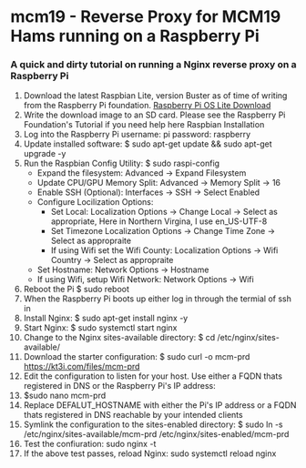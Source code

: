 # mcm19 - Reverse Proxy for MCM19 Hams running on a Raspberry Pi
### A quick and dirty tutorial on running a Nginx reverse proxy on a Raspberry Pi

1. Download the latest Raspbian Lite, version Buster as of time of writing from the Raspberry Pi foundation. [Raspberry Pi OS Lite Download](https://downloads.raspberrypi.org/raspios_lite_armhf/images/raspios_lite_armhf-2021-05-28/2021-05-07-raspios-buster-armhf-lite.zip)
1. Write the download image to an SD card. Please see the Raspberry Pi Foundation's Tutorial if you need help here Raspbian Installation
1. Log into the Raspberry Pi username: pi password: raspberry
1. Update installed software: $ sudo apt-get update && sudo apt-get upgrade -y
1. Run the Raspbian Config Utility: $ sudo raspi-config
   * Expand the filesystem: Advanced -> Expand Filesystem
   * Update CPU/GPU Memory Split: Advanced -> Memory Split -> 16
   * Enable SSH (Optional): Interfaces -> SSH -> Select Enabled
   * Configure Locilization Options:
      * Set Local: Localization Options -> Change Local -> Select as appropriate, Here in Northern Virgina, I use en_US-UTF-8
      * Set Timezone Localization Options -> Change Time Zone -> Select as appropraite
      * If using Wifi set the Wifi County: Localization Options -> Wifi Country -> Select as appropraite
   * Set Hostname: Network Options -> Hostname
   * If using Wifi, setup Wifi Network: Network Options -> Wifi
1. Reboot the Pi $ sudo reboot
1. When the Raspberry Pi boots up either log in through the termial of ssh in
1. Install Nginx: $ sudo apt-get install nginx -y
1. Start Nginx: $ sudo systemctl start nginx
1. Change to the Nginx sites-available directory: $ cd /etc/nginx/sites-available/
1. Download the starter configuration: $ sudo curl -o mcm-prd https://kt3i.com/files/mcm-prd
1. Edit the configuration to listen for your host. Use either a FQDN thats registered in DNS or the Raspberry Pi's IP address:
1. $sudo nano mcm-prd
1. Replace DEFALUT_HOSTNAME with either the Pi's IP address or a FQDN thats registered in DNS reachable by your intended clients
1. Symlink the configuration to the sites-enabled directory: $ sudo ln -s /etc/nginx/sites-available/mcm-prd /etc/nginx/sites-enabled/mcm-prd
1. Test the confiuration: sudo nginx -t
1. If the above test passes, reload Nginx: sudo systemctl reload nginx
